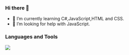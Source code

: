 ### Hi there 👋

- 🌱 I’m currently learning C#,JavaScript,HTML and CSS.
- 🤔 I’m looking for help with JavaScript.

### Languages and Tools

<a href="https://skillicons.dev">
   <img src=https://skillicons.dev/icons?i=cs,js,html,css,python,sql&perline=6>
</a>
